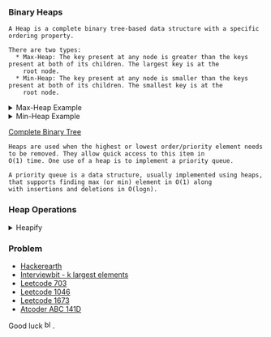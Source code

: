 ###  Binary Heaps
```
A Heap is a complete binary tree-based data structure with a specific ordering property.

There are two types: 
  * Max-Heap: The key present at any node is greater than the keys present at both of its children. The largest key is at the
    root node.
  * Min-Heap: The key present at any node is smaller than the keys present at both of its children. The smallest key is at the
    root node.
```
<details> <summary> Max-Heap Example </summary>
 <img src="https://user-images.githubusercontent.com/59710234/157077980-1e4f4440-e4eb-4641-b493-502c36fa8cd8.png" alt="image" border="0">
</details>

<details> <summary> Min-Heap Example </summary>
 <a href="https://ibb.co/xfYv6Tk"><img src="https://user-images.githubusercontent.com/59710234/157078004-d99e0626-2d36-4b8e-925a-9df365504291.png" alt="image" border="0"></a>
</details>

[Complete Binary Tree](https://github.com/PaponAhasan/Data-Structures-and-Algorithms/blob/main/Data_Structure/Tree/Binary%20Trees.md#types-of-binary-tree)
```
Heaps are used when the highest or lowest order/priority element needs to be removed. They allow quick access to this item in
O(1) time. One use of a heap is to implement a priority queue.

A priority queue is a data structure, usually implemented using heaps, that supports finding max (or min) element in O(1) along 
with insertions and deletions in O(logn).
```
### Heap Operations
<details> <summary> Heapify </summary>
 
 <br/>
 
 ```
  Heapify is the process of creating a heap data structure from a binary tree. It is used to create a Min-Heap or a Max-Heap.
 ```
 <details> <summary> 1. Let the input array be </summary>
  <img src="https://user-images.githubusercontent.com/59710234/157094802-7e8d3c8e-dd8a-4c20-bbbd-9bd2e72414c4.png" alt="image" border="0">
 </details>
 <details> <summary> 2. Create a complete binary tree from the array
 </summary>
  <img src="https://user-images.githubusercontent.com/59710234/157095063-13caf008-9538-426e-a287-ced530896fb1.png" alt="image" border="0">
 </details>
 <details> <summary> 3. Start from the first index of non-leaf node whose index is given by n/2 - 1 </summary>
  <img src="https://user-images.githubusercontent.com/59710234/157095249-ee345163-6976-40d9-a4f9-62eb95e7bfa5.png" alt="image" border="0">
 </details>
 
 ```
 4. Set current element i as largest.
 ```
 
 <details> <summary> 5. Let the input array be </summary>
  <img src="https://user-images.githubusercontent.com/59710234/157094802-7e8d3c8e-dd8a-4c20-bbbd-9bd2e72414c4.png" alt="image" border="0">
 </details>
 
</details>
   
### Problem

* [Hackerearth](https://www.hackerearth.com/practice/data-structures/trees/heapspriority-queues/practice-problems/)
* [Interviewbit - k largest elements](https://www.interviewbit.com/problems/k-largest-elements/)
* [Leetcode 703](https://leetcode.com/problems/kth-largest-element-in-a-stream/)
* [Leetcode 1046](https://leetcode.com/problems/last-stone-weight/)
* [Leetcode 1673](https://leetcode.com/problems/find-the-most-competitive-subsequence/)
* [Atcoder ABC 141D](https://atcoder.jp/contests/abc141/tasks/abc141_d)

Good luck <a href="https://emoji.gg/emoji/8771_blobheart"><img src="https://emoji.gg/assets/emoji/8771_blobheart.png" width="16px" height="16px" alt="blobheart"></a>.
